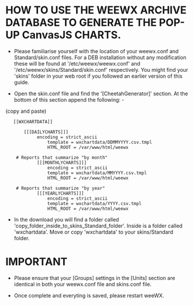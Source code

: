 # HOW TO USE THE WEEWX ARCHIVE DATABASE TO GENERATE THE POP-UP CanvasJS CHARTS.

* Please familiarise yourself with the location of your weewx.conf and Standard/skin.conf files. For a DEB installation without any modification these will be found at '/etc/weewx/weewx.conf' and '/etc/weewx/skins/Standard/skin.conf' respectively. You might find your 'skins' folder in your web root if you followed an earlier version of this guide.

* Open the skin.conf file and find the '[CheetahGenerator]' section. At the bottom of this section append the following: -

(copy and paste)

	   
	   [[WXCHARTDATA]]
	   
	       [[[DAILYCHARTS]]]
	            encoding = strict_ascii	
                    template = wxchartdata/DDMMYYYY.csv.tmpl
                    HTML_ROOT = /var/www/html/weewx

        # Reports that summarize "by month"
                [[[MONTHLYCHARTS]]]
                    encoding = strict_ascii
                    template = wxchartdata/MMYYYY.csv.tmpl
                    HTML_ROOT = /var/www/html/weewx

        # Reports that summarize "by year"
                [[[YEARLYCHARTS]]]
                    encoding = strict_ascii
                    template = wxchartdata/YYYY.csv.tmpl
                    HTML_ROOT = /var/www/html/weewx

* In the download you will find a folder called 'copy_folder_inside_to_skins_Standard_folder'. Inside is a folder called 'wxchartdata'. Move  or copy 'wxchartdata' to your skins/Standard folder.


# IMPORTANT
* Please ensure that your [Groups] settings in the [Units] section are identical in both your weewx.conf file and skins.conf file.

* Once complete and everyting is saved, please restart weeWX.
